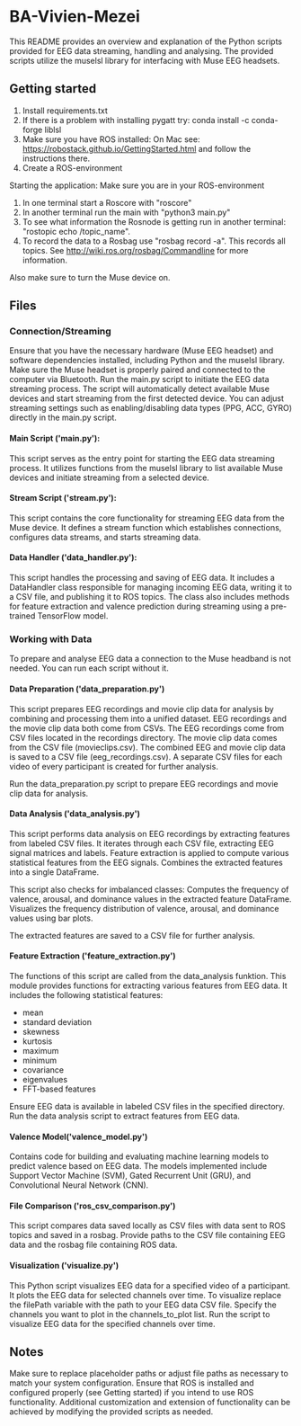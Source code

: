 # BA-Vivien-Mezei

This README provides an overview and explanation of the Python scripts provided for EEG data streaming, handling and analysing. 
The provided scripts utilize the muselsl library for interfacing with Muse EEG headsets.

## Getting started

1. Install requirements.txt
2. If there is a problem with installing pygatt try: conda install -c conda-forge liblsl
3. Make sure you have ROS installed: On Mac see: https://robostack.github.io/GettingStarted.html and follow the instructions there. 
4. Create a ROS-environment

Starting the application:
Make sure you are in your ROS-environment
1. In one terminal start a Roscore with "roscore"
2. In another terminal run the main with "python3 main.py"
3. To see what information the Rosnode is getting run in another terminal: "rostopic echo /topic_name". 
4. To record the data to a Rosbag use "rosbag record -a". This records all topics.
See http://wiki.ros.org/rosbag/Commandline for more information.

Also make sure to turn the Muse device on.

## Files
### Connection/Streaming
Ensure that you have the necessary hardware (Muse EEG headset) and software dependencies installed, including Python and the muselsl library.
Make sure the Muse headset is properly paired and connected to the computer via Bluetooth.
Run the main.py script to initiate the EEG data streaming process.
The script will automatically detect available Muse devices and start streaming from the first detected device.
You can adjust streaming settings such as enabling/disabling data types (PPG, ACC, GYRO) directly in the main.py script.

#### Main Script ('main.py'):
This script serves as the entry point for starting the EEG data streaming process.
It utilizes functions from the muselsl library to list available Muse devices and initiate streaming from a selected device.

#### Stream Script ('stream.py'):
This script contains the core functionality for streaming EEG data from the Muse device.
It defines a stream function which establishes connections, configures data streams, and starts streaming data.

#### Data Handler ('data_handler.py'):
This script handles the processing and saving of EEG data.
It includes a DataHandler class responsible for managing incoming EEG data, writing it to a CSV file, and publishing it to ROS topics.
The class also includes methods for feature extraction and valence prediction during streaming using a pre-trained TensorFlow model.

### Working with Data
To prepare and analyse EEG data a connection to the Muse headband is not needed.
You can run each script without it.

#### Data Preparation ('data_preparation.py')
This script prepares EEG recordings and movie clip data for analysis by combining and processing them into a unified dataset. 
EEG recordings and the movie clip data both come from CSVs.
The EEG recordings come from CSV files located in the recordings directory.
The movie clip data comes from the CSV file (movieclips.csv).
The combined EEG and movie clip data is saved to a CSV file (eeg_recordings.csv).
A separate CSV files for each video of every participant is created for further analysis.

Run the data_preparation.py script to prepare EEG recordings and movie clip data for analysis.


#### Data Analysis ('data_analysis.py')
This script performs data analysis on EEG recordings by extracting features from labeled CSV files.
It iterates through each CSV file, extracting EEG signal matrices and labels.
Feature extraction is applied to compute various statistical features from the EEG signals.
Combines the extracted features into a single DataFrame.

This script also checks for imbalanced classes:
Computes the frequency of valence, arousal, and dominance values in the extracted feature DataFrame.
Visualizes the frequency distribution of valence, arousal, and dominance values using bar plots.

The extracted features are saved to a CSV file for further analysis.

#### Feature Extraction ('feature_extraction.py')
The functions of this script are called from the data_analysis funktion. This module provides functions for extracting various features from EEG data. 
It includes the following statistical features:

- mean
- standard deviation
- skewness
- kurtosis
- maximum 
- minimum 
- covariance 
- eigenvalues
- FFT-based features

Ensure EEG data is available in labeled CSV files in the specified directory.
Run the data analysis script to extract features from EEG data.

#### Valence Model('valence_model.py')
Contains code for building and evaluating machine learning models to predict valence based on EEG data. 
The models implemented include Support Vector Machine (SVM), Gated Recurrent Unit (GRU), and Convolutional Neural Network (CNN).


#### File Comparison ('ros_csv_comparison.py')
This script compares data saved locally as CSV files with data sent to ROS topics and saved in a rosbag. 
Provide paths to the CSV file containing EEG data and the rosbag file containing ROS data.

#### Visualization ('visualize.py')
This Python script visualizes EEG data for a specified video of a participant. 
It plots the EEG data for selected channels over time.
To visualize replace the filePath variable with the path to your EEG data CSV file.
Specify the channels you want to plot in the channels_to_plot list.
Run the script to visualize EEG data for the specified channels over time.


## Notes

Make sure to replace placeholder paths or adjust file paths as necessary to match your system configuration.
Ensure that ROS is installed and configured properly (see Getting started) if you intend to use ROS functionality.
Additional customization and extension of functionality can be achieved by modifying the provided scripts as needed.